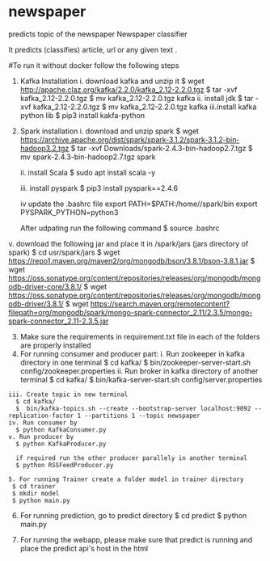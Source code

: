 # newspaper
predicts topic of the newspaper
Newspaper classifier

It predicts (classifies) article, url or any given text .


#To run it without docker follow the following steps
1. Kafka Installation
    i. download kafka and unzip it
    $ wget http://apache.claz.org/kafka/2.2.0/kafka_2.12-2.2.0.tgz
    $ tar -xvf kafka_2.12-2.2.0.tgz
    $ mv kafka_2.12-2.2.0.tgz kafka
    ii. install jdk 
    $ tar -xvf kafka_2.12-2.2.0.tgz
    $ mv kafka_2.12-2.2.0.tgz kafka
    iii.install kafka python lib
    $ pip3 install kakfa-python
    
2. Spark installation
  i. download and unzip spark 
   $ wget https://archive.apache.org/dist/spark/spark-3.1.2/spark-3.1.2-bin-hadoop3.2.tgz
   $ tar -xvf Downloads/spark-2.4.3-bin-hadoop2.7.tgz
   $ mv spark-2.4.3-bin-hadoop2.7.tgz spark
   
   ii. install Scala
   $ sudo apt install scala -y
   
   iii. install pyspark
   $ pip3 install pyspark==2.4.6

   iv update the .bashrc file
   export PATH=$PATH:/home/<USER>/spark/bin
   export PYSPARK_PYTHON=python3
   
   After udpating run the following command 
   $ source .bashrc
  
  v. download the following jar and place it in /spark/jars (jars directory of spark)
  $ cd usr/spark/jars
  $ wget https://repo1.maven.org/maven2/org/mongodb/bson/3.8.1/bson-3.8.1.jar
  $ wget https://oss.sonatype.org/content/repositories/releases/org/mongodb/mongodb-driver-core/3.8.1/
  $ wget https://oss.sonatype.org/content/repositories/releases/org/mongodb/mongodb-driver/3.8.1/
  $ wget https://search.maven.org/remotecontent?filepath=org/mongodb/spark/mongo-spark-connector_2.11/2.3.5/mongo-spark-connector_2.11-2.3.5.jar
  
  
  3. Make sure the requirements in requirement.txt file in each of the folders are properly installed
  4. For running consumer and producer part:
    i. Run zookeeper in kafka directory in one terminal
        $ cd kafka/
        $ bin/zookeeper-server-start.sh config/zookeeper.properties
    ii. Run broker in kafka directory of another terminal
        $ cd kafka/
        $ bin/kafka-server-start.sh config/server.properties
  
    iii. Create topic in new terminal
      $ cd kafka/    
      $  bin/kafka-topics.sh --create --bootstrap-server localhost:9092 --replication-factor 1 --partitions 1 --topic newspaper
    iv. Run consumer by
      $ python KafkaConsumer.py
    v. Run producer by
      $ python KafkaProducer.py
    
      if required run the other producer parallely in another terminal
      $ python RSSFeedProducer.py
   
    5. For running Trainer create a folder model in trainer directory
     $ cd trainer
     $ mkdir model
     $ python main.py
 
   6. For running prediction, go to predict directory
      $ cd predict 
      $ python main.py
   
  7. For running the webapp, please make sure that predict is running and place the predict api's host in the html
    
  



  
